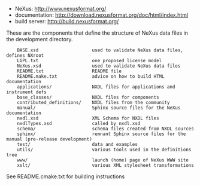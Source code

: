 * NeXus: http://www.nexusformat.org/
* documentation: http://download.nexusformat.org/doc/html/index.html
* build server: http://build.nexusformat.org/

These are the components that define the structure of NeXus data files in the development directory.

        BASE.xsd                    used to validate NeXus data files, defines NXroot
        LGPL.txt                    one proposed license model
        NeXus.xsd                   used to validate NeXus data files
        README.txt                  README file
        README.make.txt             advice on how to build HTML documentation
        applications/               NXDL files for applications and instrument defs
        base_classes/               NXDL files for components
        contributed_definitions/    NXDL files from the community
        manual/                     Sphinx source files for the NeXus documentation
        nxdl.xsd                    XML Schema for NXDL files
        nxdlTypes.xsd               called by nxdl.xsd
        schema/                     schema files created from NXDL sources
        sphinx/                     remnant Sphinx source files for the manual (pre-release development)
        test/                       data and examples
        utils/                      various tools used in the definitions tree
        www/                        launch (home) page of NeXus WWW site
        xslt/                       various XML stylesheet transformations

See README.cmake.txt for building instructions
